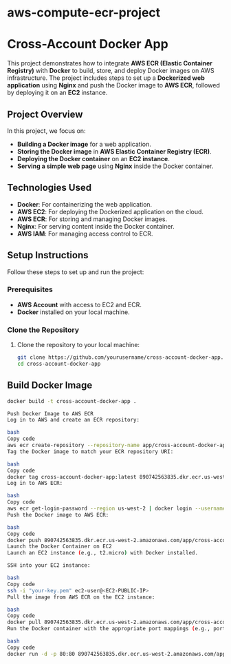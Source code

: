 # aws-compute-ecr-project

# Cross-Account Docker App

This project demonstrates how to integrate **AWS ECR (Elastic Container Registry)** with **Docker** to build, store, and deploy Docker images on AWS infrastructure. The project includes steps to set up a **Dockerized web application** using **Nginx** and push the Docker image to **AWS ECR**, followed by deploying it on an **EC2** instance.

## Project Overview

In this project, we focus on:
- **Building a Docker image** for a web application.
- **Storing the Docker image** in **AWS Elastic Container Registry (ECR)**.
- **Deploying the Docker container** on an **EC2 instance**.
- **Serving a simple web page** using **Nginx** inside the Docker container.

## Technologies Used

- **Docker**: For containerizing the web application.
- **AWS EC2**: For deploying the Dockerized application on the cloud.
- **AWS ECR**: For storing and managing Docker images.
- **Nginx**: For serving content inside the Docker container.
- **AWS IAM**: For managing access control to ECR.

## Setup Instructions

Follow these steps to set up and run the project:

### Prerequisites

- **AWS Account** with access to EC2 and ECR.
- **Docker** installed on your local machine.

### Clone the Repository

1. Clone the repository to your local machine:

   ```bash
   git clone https://github.com/yourusername/cross-account-docker-app.git
   cd cross-account-docker-app
## Build Docker Image 
   ```bash
   docker build -t cross-account-docker-app .

Push Docker Image to AWS ECR
Log in to AWS and create an ECR repository:

bash
Copy code
aws ecr create-repository --repository-name app/cross-account-docker-app --region us-west-2
Tag the Docker image to match your ECR repository URI:

bash
Copy code
docker tag cross-account-docker-app:latest 890742563835.dkr.ecr.us-west-2.amazonaws.com/app/cross-account-docker-app:latest
Log in to AWS ECR:

bash
Copy code
aws ecr get-login-password --region us-west-2 | docker login --username AWS --password-stdin 890742563835.dkr.ecr.us-west-2.amazonaws.com
Push the Docker image to AWS ECR:

bash
Copy code
docker push 890742563835.dkr.ecr.us-west-2.amazonaws.com/app/cross-account-docker-app:latest
Launch the Docker Container on EC2
Launch an EC2 instance (e.g., t2.micro) with Docker installed.

SSH into your EC2 instance:

bash
Copy code
ssh -i "your-key.pem" ec2-user@<EC2-PUBLIC-IP>
Pull the image from AWS ECR on the EC2 instance:

bash
Copy code
docker pull 890742563835.dkr.ecr.us-west-2.amazonaws.com/app/cross-account-docker-app:latest
Run the Docker container with the appropriate port mappings (e.g., port 80 for Nginx):

bash
Copy code
docker run -d -p 80:80 890742563835.dkr.ecr.us-west-2.amazonaws.com/app/cross-account-docker-app:latest
